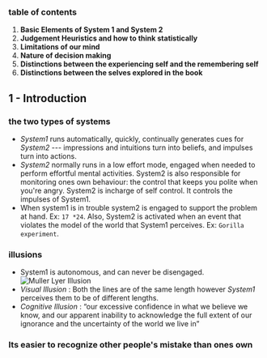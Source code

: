 ### table of contents
1. **Basic Elements of System 1 and System 2**
2. **Judgement Heuristics and how to think statistically**
3. **Limitations of our mind** 
4. **Nature of decision making**
5. **Distinctions between the experiencing self and the remembering self**
6. **Distinctions between the selves explored in the book**

## 1 - Introduction
### the two types of systems
- *System1* runs automatically, quickly, continually generates cues for *System2* --- impressions and intuitions turn into beliefs, and impulses turn into actions.
- *System2* normally runs in a low effort mode, engaged when needed to perform effortful mental activities. System2  is also responsible for monitoring ones own behaviour: the control that keeps you polite when you're angry. System2 is incharge of self control. It controls the impulses of System1.
- When system1 is in trouble system2 is engaged to support the problem at hand. Ex: `17 *24`. Also, System2 is activated when an event that violates the model of the world that System1 perceives. Ex: `Gorilla experiment`. 

### illusions
- System1 is autonomous, and can never be disengaged. 
![Muller Lyer Illusion](https://upload.wikimedia.org/wikipedia/commons/f/fe/M%C3%BCller-Lyer_illusion.svg)
- *Visual Illusion* : Both the lines are of the same length however *System1* perceives them to be of different lengths.
- *Cognitive Illusion* : “our excessive confidence in what we believe we know, and our apparent inability to acknowledge the full extent of our ignorance and the uncertainty of the world we live in”

### Its easier to recognize other people's mistake than ones own

 
